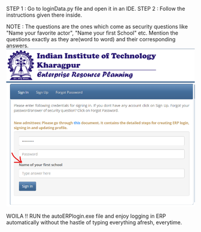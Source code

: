 STEP 1 : Go to loginData.py file and open it in an IDE.
STEP 2 : Follow the instructions given there inside.

NOTE : The questions are the ones which come as security questions like "Name your favorite actor", "Name your first School" etc. Mention the questions exactly as they are(word to word) and their corresponding answers.
![](2021-12-12-14-49-44.png)

WOILA !! RUN the autoERPlogin.exe file and enjoy logging in ERP automatically without the hastle of typing everything afresh, everytime.
